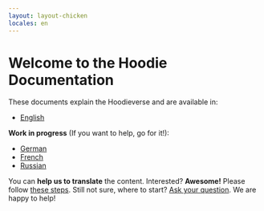 ```yaml
---
layout: layout-chicken
locales: en
---
```


# Welcome to the Hoodie Documentation

These documents explain the Hoodieverse and are available in:  
- [English](/en/)    

**Work in progress** (If you want to help, go for it!):  
- [German](/de/)  
- [French](/fr/)  
- [Russian](https://github.com/hoodiehq/documentation/pull/120)

You can **help us to translate** the content. Interested?
**Awesome!** Please follow [these steps](https://github.com/hoodiehq/documentation#translations). Still not sure, where to start? [Ask your question](https://github.com/hoodiehq/documentation/issues/new). We are happy to help!
